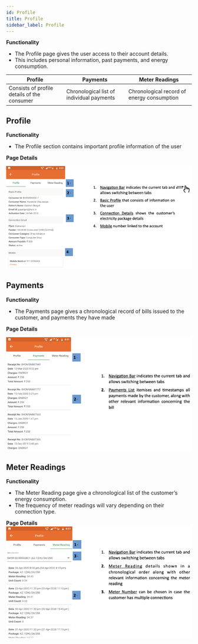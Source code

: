 ```yaml
---
id: Profile
title: Profile
sidebar_label: Profile
---
```


**Functionality**
* The Profile page gives the user access to their account details.
* This includes personal information, past payments, and energy consumption.

| Profile| Payments| Meter Readings|
|---|---|---|
| Consists of profile details of the consumer| Chronological list of individual payments| Chronological record of energy consumption|


## Profile
**Functionality**
* The Profile section contains important profile information of the user

**Page Details**

![Profile](./assets/4.10_Profile.png)


## Payments
**Functionality**
* The Payments page gives a chronological record of bills issued to the customer, and payments they have made

**Page Details**

![Payments](./assets/4.11_Payments.png)


## Meter Readings
**Functionality**
* The Meter Reading page give a chronological list of the customer’s energy consumption.
* The frequency of meter readings will vary depending on their connection type.

**Page Details**
![Meter Reading](./assets/4.12_MeterReading.png)

